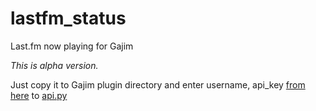 lastfm_status
=============

Last.fm now playing for Gajim

_This is alpha version._

Just copy it to Gajim plugin directory and enter username, api_key [from here](http://www.lastfm.ru/api/accounts) to [api.py](https://github.com/dsociative/lastfm_status/blob/master/api.py#L21)
